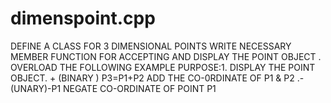 # dimenspoint.cpp
DEFINE A CLASS FOR 3 DIMENSIONAL POINTS WRITE NECESSARY MEMBER FUNCTION FOR ACCEPTING AND DISPLAY THE POINT OBJECT . OVERLOAD THE FOLLOWING EXAMPLE PURPOSE:1. DISPLAY THE POINT OBJECT.   + (BINARY ) P3=P1+P2 ADD THE CO-0RDINATE OF P1 &amp; P2  .-(UNARY)-P1 NEGATE CO-ORDINATE OF POINT P1

